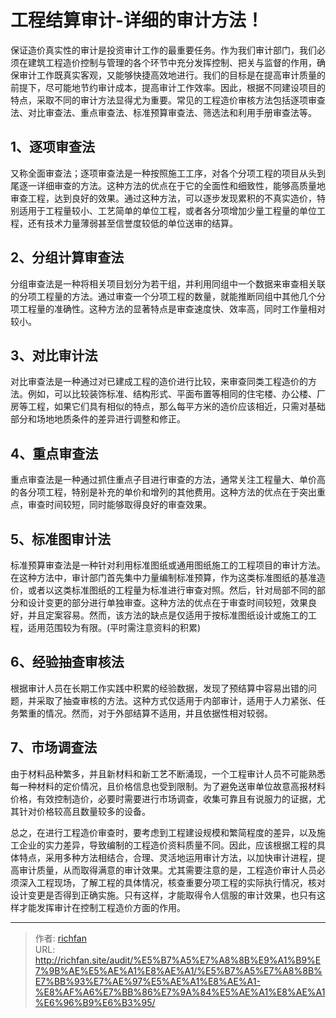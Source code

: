 # 工程结算审计-详细的审计方法！


保证造价真实性的审计是投资审计工作的最重要任务。作为我们审计部门，我们必须在建筑工程造价控制与管理的各个环节中充分发挥控制、把关与监督的作用，确保审计工作既真实客观，又能够快捷高效地进行。我们的目标是在提高审计质量的前提下，尽可能地节约审计成本，提高审计工作效率。因此，根据不同建设项目的特点，采取不同的审计方法显得尤为重要。常见的工程造价审核方法包括逐项审查法、对比审查法、重点审查法、标准预算审查法、筛选法和利用手册审查法等。

## 1、逐项审查法

又称全面审查法；逐项审查法是一种按照施工工序，对各个分项工程的项目从头到尾逐一详细审查的方法。这种方法的优点在于它的全面性和细致性，能够高质量地审查工程，达到良好的效果。通过这种方法，可以逐步发现累积的不真实造价，特别适用于工程量较小、工艺简单的单位工程，或者各分项增加少量工程量的单位工程，还有技术力量薄弱甚至信誉度较低的单位送审的结算。

## 2、分组计算审查法

分组审查法是一种将相关项目划分为若干组，并利用同组中一个数据来审查相关联的分项工程量的方法。通过审查一个分项工程的数量，就能推断同组中其他几个分项工程量的准确性。这种方法的显著特点是审查速度快、效率高，同时工作量相对较小。

## 3、对比审计法

对比审查法是一种通过对已建成工程的造价进行比较，来审查同类工程造价的方法。例如，可以比较装饰标准、结构形式、平面布置等相同的住宅楼、办公楼、厂房等工程，如果它们具有相似的特点，那么每平方米的造价应该相近，只需对基础部分和场地地质条件的差异进行调整和修正。

## 4、重点审查法

重点审查法是一种通过抓住重点子目进行审查的方法，通常关注工程量大、单价高的各分项工程，特别是补充的单价和增列的其他费用。这种方法的优点在于突出重点，审查时间较短，同时能够取得良好的审查效果。

## 5、标准图审计法

标准预算审查法是一种针对利用标准图纸或通用图纸施工的工程项目的审计方法。在这种方法中，审计部门首先集中力量编制标准预算，作为这类标准图纸的基准造价，或者以这类标准图纸的工程量为标准进行审查对照。然后，针对局部不同的部分和设计变更的部分进行单独审查。这种方法的优点在于审查时间较短，效果良好，并且定案容易。然而，该方法的缺点是仅适用于按标准图纸设计或施工的工程，适用范围较为有限。(平时需注意资料的积累)

## 6、经验抽查审核法

根据审计人员在长期工作实践中积累的经验数据，发现了预结算中容易出错的问题，并采取了抽查审核的方法。这种方式仅适用于内部审计，适用于人力紧张、任务繁重的情况。然而，对于外部结算不适用，并且依据性相对较弱。

## 7、市场调查法

由于材料品种繁多，并且新材料和新工艺不断涌现，一个工程审计人员不可能熟悉每一种材料的定价情况，且价格信息也受到限制。为了避免送审单位故意高报材料价格，有效控制造价，必要时需要进行市场调查，收集可靠且有说服力的证据，尤其针对价格较高且数量较多的设备。

总之，在进行工程造价审查时，要考虑到工程建设规模和繁简程度的差异，以及施工企业的实力差异，导致编制的工程造价资料质量不同。因此，应该根据工程的具体特点，采用多种方法相结合，合理、灵活地运用审计方法，以加快审计进程，提高审计质量，从而取得满意的审计效果。尤其需要注意的是，工程造价审计人员必须深入工程现场，了解工程的具体情况，核查重要分项工程的实际执行情况，核对设计变更是否得到正确实施。只有这样，才能取得令人信服的审计效果，也只有这样才能发挥审计在控制工程造价方面的作用。

---

> 作者: [richfan](https://richfan.site/)  
> URL: http://richfan.site/audit/%E5%B7%A5%E7%A8%8B%E9%A1%B9%E7%9B%AE%E5%AE%A1%E8%AE%A1/%E5%B7%A5%E7%A8%8B%E7%BB%93%E7%AE%97%E5%AE%A1%E8%AE%A1-%E8%AF%A6%E7%BB%86%E7%9A%84%E5%AE%A1%E8%AE%A1%E6%96%B9%E6%B3%95/  

